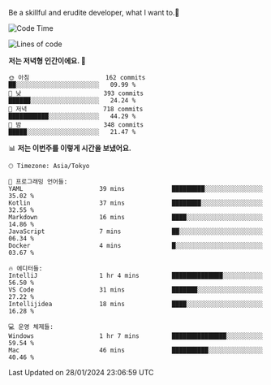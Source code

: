 Be a skillful and erudite developer, what I want to.👶

<!--START_SECTION:waka-->
![Code Time](http://img.shields.io/badge/Code%20Time-422%20hrs%2038%20mins-blue)

![Lines of code](https://img.shields.io/badge/%EC%A0%80%EB%8A%94%20%EC%97%AC%ED%83%9C%EA%B9%8C%EC%A7%80%20-756.1%20thousand%20%EC%A4%84%EC%9D%98%20%EC%BD%94%EB%93%9C%EB%A5%BC%20%EC%9E%91%EC%84%B1%ED%96%88%EC%96%B4%EC%9A%94.-blue)

**저는 저녁형 인간이에요. 🦉** 

```text
🌞 아침                     162 commits         ██░░░░░░░░░░░░░░░░░░░░░░░   09.99 % 
🌆 낮　                     393 commits         ██████░░░░░░░░░░░░░░░░░░░   24.24 % 
🌃 저녁                     718 commits         ███████████░░░░░░░░░░░░░░   44.29 % 
🌙 밤　                     348 commits         █████░░░░░░░░░░░░░░░░░░░░   21.47 % 
```


📊 **저는 이번주를 이렇게 시간을 보냈어요.** 

```text
🕑︎ Timezone: Asia/Tokyo

💬 프로그래밍 언어들: 
YAML                     39 mins             █████████░░░░░░░░░░░░░░░░   35.02 % 
Kotlin                   37 mins             ████████░░░░░░░░░░░░░░░░░   32.55 % 
Markdown                 16 mins             ████░░░░░░░░░░░░░░░░░░░░░   14.86 % 
JavaScript               7 mins              ██░░░░░░░░░░░░░░░░░░░░░░░   06.34 % 
Docker                   4 mins              █░░░░░░░░░░░░░░░░░░░░░░░░   03.67 % 

🔥 에디터들: 
IntelliJ                 1 hr 4 mins         ██████████████░░░░░░░░░░░   56.50 % 
VS Code                  31 mins             ███████░░░░░░░░░░░░░░░░░░   27.22 % 
Intellijidea             18 mins             ████░░░░░░░░░░░░░░░░░░░░░   16.28 % 

💻 운영 체제들: 
Windows                  1 hr 7 mins         ███████████████░░░░░░░░░░   59.54 % 
Mac                      46 mins             ██████████░░░░░░░░░░░░░░░   40.46 % 
```


 Last Updated on 28/01/2024 23:06:59 UTC
<!--END_SECTION:waka-->
